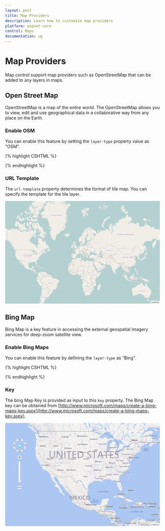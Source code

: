 ```yaml
---
layout: post
title: Map Providers
description: Learn how to customize map providers
platform: aspnet-core
control: Maps
documentation: ug
---
```


# Map Providers

Map control support map providers such as OpenStreetMap that can be added to any layers in maps.

## Open Street Map

OpenStreetMap is a map of the entire world. The OpenStreetMap allows you to view, edit and use geographical data in a collaborative way from any place on the Earth.

### Enable OSM

You can enable this feature by setting the `layer-type` property value as "OSM".

{% highlight CSHTML %}

<ej-map id="maps">
<e-layers >
<e-layer  layer-type="@LayerType.OSM" 
url-template="http://a.tile.openstreetmap.org/level/tileX/tileY.png">
</e-layer>
</e-layers>
</ej-map>

{% endhighlight %}

### URL Template

The `url-template` property determines the format of tile map. You can specify the template for the tile layer. 


![](Map-Providers_images/Map-Providers_img1.png)


## Bing Map

Bing Map is a key feature in accessing the external geospatial imagery services for deep-zoom satellite view. 

### Enable Bing Maps

You can enable this feature by defining the `layer-type` as “Bing”.



{% highlight CSHTML %}

<ej-map id="maps">
<e-layers >
<e-layer  layer-type="@LayerType.Bing" 
key="// ...bingMapKey">
</e-layer>
</e-layers>
</ej-map>


{% endhighlight %}

### Key

The bing Map Key is provided as input to this `key` property. The Bing Map key can be obtained from [http://www.microsoft.com/maps/create-a-bing-maps-key.aspx](http://www.microsoft.com/maps/create-a-bing-maps-key.aspx). 


![](Map-Providers_images/Map-Providers_img2.png)


